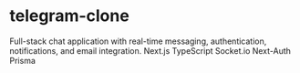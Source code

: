 # telegram-clone
Full-stack chat application with real-time messaging, authentication, notifications, and email integration. Next.js TypeScript Socket.io Next-Auth Prisma
